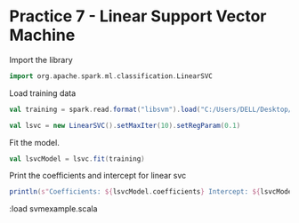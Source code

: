 # Practice 7 - Linear Support Vector Machine

Import the library
```scala
import org.apache.spark.ml.classification.LinearSVC
```
Load training data
```scala
val training = spark.read.format("libsvm").load("C:/Users/DELL/Desktop/LSVMExample/sample_libsvm_data.txt")

val lsvc = new LinearSVC().setMaxIter(10).setRegParam(0.1)
```
Fit the model.
```scala
val lsvcModel = lsvc.fit(training)
```
Print the coefficients and intercept for linear svc
```scala
println(s"Coefficients: ${lsvcModel.coefficients} Intercept: ${lsvcModel.intercept}")
```
:load svmexample.scala
